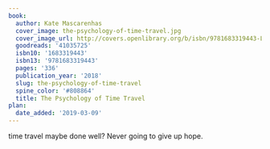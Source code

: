 ```yaml
---
book:
  author: Kate Mascarenhas
  cover_image: the-psychology-of-time-travel.jpg
  cover_image_url: http://covers.openlibrary.org/b/isbn/9781683319443-L.jpg
  goodreads: '41035725'
  isbn10: '1683319443'
  isbn13: '9781683319443'
  pages: '336'
  publication_year: '2018'
  slug: the-psychology-of-time-travel
  spine_color: '#808864'
  title: The Psychology of Time Travel
plan:
  date_added: '2019-03-09'
---
```


time travel maybe done well? Never going to give up hope.
